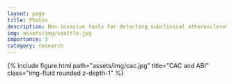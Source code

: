 ```yaml
---
layout: page
title: Photos
description: Non-invasive tools for detecting subclinical atherosclerotic cardiovascular disease
img: assets/img/seattle.jpg
importance: 3
category: research
---
```


{% include figure.html path="assets/img/cac.jpg" title="CAC and ABI" class="img-fluid rounded z-depth-1" %}


